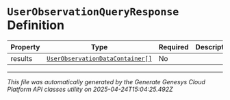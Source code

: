 # `UserObservationQueryResponse` Definition

| Property | Type | Required | Description |
|----------|------|----------|-------------|
| results | [`UserObservationDataContainer[]`](userobservationdatacontainer-definition.md) | No |  |

---

*This file was automatically generated by the Generate Genesys Cloud Platform API classes utility on 2025-04-24T15:04:25.492Z*